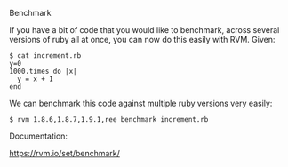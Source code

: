 Benchmark

If you have a bit of code that you would like to benchmark, across several versions of ruby all at once, you can now do this easily with RVM. Given:

    $ cat increment.rb
    y=0
    1000.times do |x|
      y = x + 1
    end
We can benchmark this code against multiple ruby versions very easily:

    $ rvm 1.8.6,1.8.7,1.9.1,ree benchmark increment.rb


Documentation:

https://rvm.io/set/benchmark/
